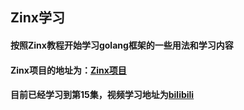 ## Zinx学习
#### 按照Zinx教程开始学习golang框架的一些用法和学习内容
#### Zinx项目的地址为：[Zinx项目](https://github.com/aceld/zinx)
#### 目前已经学习到第15集，视频学习地址为[bilibili](https://www.bilibili.com/video/BV1wE411d7th?p=9&t=15)
